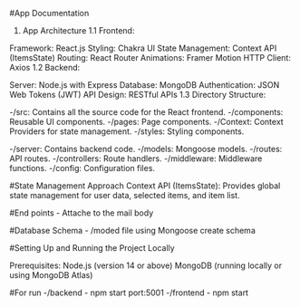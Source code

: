 #App Documentation
1. App Architecture
1.1 Frontend:

Framework: React.js
Styling: Chakra UI
State Management: Context API (ItemsState)
Routing: React Router
Animations: Framer Motion
HTTP Client: Axios
1.2 Backend:

Server: Node.js with Express
Database: MongoDB
Authentication: JSON Web Tokens (JWT)
API Design: RESTful APIs
1.3 Directory Structure:

-/src: Contains all the source code for the React frontend.
-/components: Reusable UI components.
-/pages: Page components.
-/Context: Context Providers for state management.
-/styles: Styling components.

-/server: Contains backend code.
-/models: Mongoose models.
-/routes: API routes.
-/controllers: Route handlers.
-/middleware: Middleware functions.
-/config: Configuration files.

#State Management Approach
Context API (ItemsState): Provides global state management for user data, selected items, and item list.

#End points - Attache to the mail body

#Database Schema - /moded file using Mongoose create schema

#Setting Up and Running the Project Locally

Prerequisites:
Node.js (version 14 or above)
MongoDB (running locally or using MongoDB Atlas)

#For run
-/backend - npm start port:5001
-/frontend - npm start
